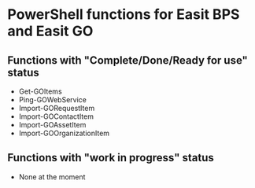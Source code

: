 # PowerShell functions for Easit BPS and Easit GO

## Functions with "Complete/Done/Ready for use" status

* Get-GOItems
* Ping-GOWebService
* Import-GORequestItem
* Import-GOContactItem
* Import-GOAssetItem
* Import-GOOrganizationItem

## Functions with "work in progress" status

* None at the moment
